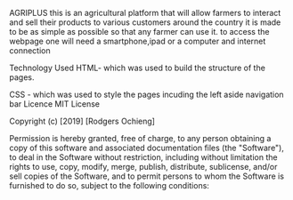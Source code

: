 AGRIPLUS
this is an agricultural platform that will allow farmers to interact and sell their products to various customers around the country
it is made to be as simple as possible so that any farmer can use it.
to access the webpage one will need a smartphone,ipad or a computer and internet connection

Technology Used 
HTML- which was used to build the structure of the pages.

CSS - which was used to style the pages incuding the left aside navigation bar
Licence MIT License

Copyright (c) [2019] [Rodgers Ochieng]

Permission is hereby granted, free of charge, to any person obtaining a copy of this software and associated documentation files (the "Software"), to deal in the Software without restriction, including without limitation the rights to use, copy, modify, merge, publish, distribute, sublicense, and/or sell copies of the Software, and to permit persons to whom the Software is furnished to do so, subject to the following conditions:


